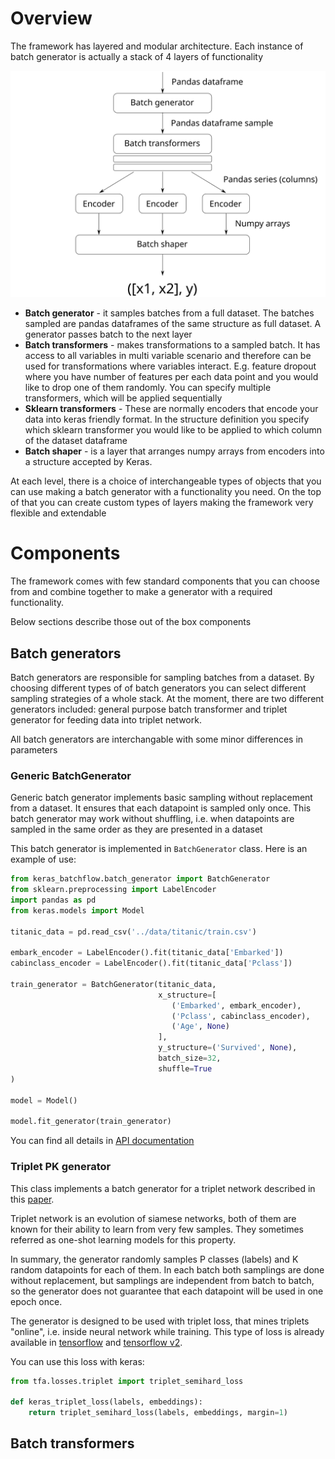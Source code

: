 # Overview

The framework has layered and modular architecture. Each instance of batch generator is actually
a stack of 4 layers of functionality

![Functional diagram](images/functional_diagram.svg)

- **Batch generator** - it samples batches from a full dataset. The batches sampled are
 pandas dataframes of the same structure as full dataset. A generator passes batch to
  the next layer 
- **Batch transformers** - makes transformations to a sampled batch. It has access to all variables
 in multi variable scenario and therefore can be used for transformations where variables
  interact. E.g. feature dropout where you have number of features per each data point and 
  you would like to drop one of them randomly. You can specify multiple transformers, which will 
  be applied sequentially
- **Sklearn transformers** - These are normally encoders that encode your data into keras friendly
 format. In the structure definition you specify which sklearn transformer you would like to
 be applied to which column of the dataset dataframe
- **Batch shaper** - is a layer that arranges numpy arrays from encoders into a structure 
 accepted by Keras. 

At each level, there is a choice of interchangeable types of objects that you can use 
making a batch generator with a functionality you need. On the top of that you can create 
custom types of layers making the framework very flexible and extendable

# Components 

The framework comes with few standard components that you can choose from and combine together to 
make a generator with a required functionality. 

Below sections describe those out of the box components

## Batch generators

Batch generators are responsible for sampling batches from a dataset. By choosing different types of 
of batch generators you can select different sampling strategies of a whole stack. At the moment, 
there are two different generators included: general purpose batch transformer and triplet generator for 
feeding data into triplet network. 

All batch generators are interchangable with some minor differences in parameters 

### Generic BatchGenerator

Generic batch generator implements basic sampling without replacement from a dataset. 
It ensures that each datapoint is sampled only once. This batch generator may work without shuffling, i.e. when
datapoints are sampled in the same order as they are presented in a dataset

This batch generator is implemented in `BatchGenerator` class. Here is an example of use:

```python
from keras_batchflow.batch_generator import BatchGenerator
from sklearn.preprocessing import LabelEncoder
import pandas as pd
from keras.models import Model

titanic_data = pd.read_csv('../data/titanic/train.csv')

embark_encoder = LabelEncoder().fit(titanic_data['Embarked'])
cabinclass_encoder = LabelEncoder().fit(titanic_data['Pclass'])

train_generator = BatchGenerator(titanic_data, 
                                 x_structure=[
                                    ('Embarked', embark_encoder),
                                    ('Pclass', cabinclass_encoder),
                                    ('Age', None)                    
                                 ],
                                 y_structure=('Survived', None),
                                 batch_size=32,
                                 shuffle=True
)

model = Model()

model.fit_generator(train_generator)  
```

You can find all details in [API documentation](reference.md#batchgenerator-class) 

### Triplet PK generator

This class implements a batch generator for a triplet network described in this 
[paper](https://arxiv.org/abs/1703.07737). 

Triplet network is an evolution of siamese networks, both of them are known for their ability to learn from very
few samples. They sometimes referred as one-shot learning models for this property.

In summary, the generator randomly samples P classes (labels) and K random datapoints for each of them. In each batch 
both samplings are done without replacement, but samplings are independent from batch to batch, so the 
generator does not guarantee that each datapoint will be used in one epoch once.

The generator is designed to be used with triplet loss, that mines triplets "online", i.e. inside neural network 
while training. This type of loss is already available in 
[tensorflow](https://www.tensorflow.org/versions/r1.15/api_docs/python/tf/contrib/losses/metric_learning/triplet_semihard_loss) 
and [tensorflow v2](https://www.tensorflow.org/addons/api_docs/python/tfa/losses/triplet_semihard_loss). 

You can use this loss with keras:

```python
from tfa.losses.triplet import triplet_semihard_loss

def keras_triplet_loss(labels, embeddings):
    return triplet_semihard_loss(labels, embeddings, margin=1)
```


## Batch transformers

